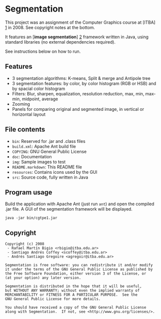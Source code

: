 Segmentation
============

This project was an assignment of the Computer Graphics course at [ITBA] [1] in 2008. See copyright notes at the bottom.

It features an [**image segmentation**] [2] framework written in Java, using standard libraries (no external dependencies required).

See instructions below on how to run.

  [1]: http://www.itba.edu.ar
  [2]: http://en.wikipedia.org/wiki/Segmentation_(image_processing)

Features
---------

  - 3 segmentation algorithms: K-means, Split & merge and Antipole tree
  - 3 segmentation features: by color, by color histogram (RGB or HSB) and by spacial color histogram
  - Filters: Blur, sharpen, equalization, resolution reduction, max, min, max-min, midpoint, average
  - Zooming
  - Panels for comparing original and segmented image, in vertical or horizontal layout

File contents
-------------

  - `bin`: Reserved for .jar and .class files
  - `build.xml`: Apache Ant build file
  - `COPYING`: GNU General Public License
  - `doc`: Documentation
  - `img`: Sample images to test
  - `README.markdown`: This README file
  - `resources`: Contains icons used by the GUI
  - `src`: Source code, fully written in Java

Program usage
-------------

Build the application with Apache Ant (just run `ant`) and open the compiled .jar file. A GUI of the segmentation framework will be displayed.

    java -jar bin/cgtpe1.jar

Copyright
---------

    Copyright (c) 2008
     - Rafael Martín Bigio <rbigio@itba.edu.ar>
     - Santiago Andrés Coffey <scoffey@itba.edu.ar>
     - Andrés Santiago Gregoire <agregoir@itba.edu.ar>

    Segmentation is free software: you can redistribute it and/or modify
    it under the terms of the GNU General Public License as published by
    the Free Software Foundation, either version 3 of the License, or
    (at your option) any later version.

    Segmentation is distributed in the hope that it will be useful,
    but WITHOUT ANY WARRANTY; without even the implied warranty of
    MERCHANTABILITY or FITNESS FOR A PARTICULAR PURPOSE.  See the
    GNU General Public License for more details.

    You should have received a copy of the GNU General Public License
    along with Segmentation.  If not, see <http://www.gnu.org/licenses/>.

